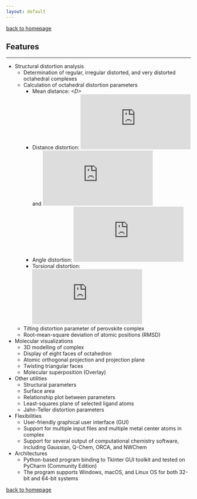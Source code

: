 ```yaml
---
layout: default
---
```

[back to homepage](./)

## Features
***
- Structural distortion analysis
  - Determination of regular, irregular distorted, and very distorted octahedral complexes
  - Calculation of octahedral distortion parameters
    - Mean distance: *\<D\>*
    - Distance distortion: ![](https://latex.codecogs.com/svg.Latex?%5Czeta) and ![](https://latex.codecogs.com/svg.Latex?%5CDelta)
    - Angle distortion: ![](https://latex.codecogs.com/svg.Latex?%5CSigma)
    - Torsional distortion: ![](https://latex.codecogs.com/svg.Latex?%5CTheta)
  - Tilting distortion parameter of perovskite complex
  - Root-mean-square deviation of atomic positions (RMSD)
- Molecular visualizations
  - 3D modelling of complex
  - Display of eight faces of octahedron
  - Atomic orthogonal projection and projection plane
  - Twisting triangular faces
  - Molecular superposition (Overlay)
- Other utilities
  - Structural parameters
  - Surface area
  - Relationship plot between parameters
  - Least-squares plane of selected ligand atoms
  - Jahn-Teller distortion parameters
- Flexibilities
  - User-friendly graphical user interface (GUI)
  - Support for multiple input files and multiple metal center atoms in complex
  - Support for several output of computational chemistry software, including Gaussian, Q-Chem, ORCA, and NWChem
- Architectures
    - Python-based program binding to Tkinter GUI toolkit and tested on PyCharm (Community Edition)
    - The program supports Windows, macOS, and Linux OS for both 32-bit and 64-bit systems

[back to homepage](./)

